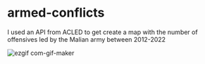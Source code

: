 # armed-conflicts

I used an API from ACLED to get create a map with the number of offensives led by the Malian army between 2012-2022

![ezgif com-gif-maker](https://user-images.githubusercontent.com/102051369/163657186-685c7502-0aa4-4968-a9d8-531e9a03e58a.gif)
